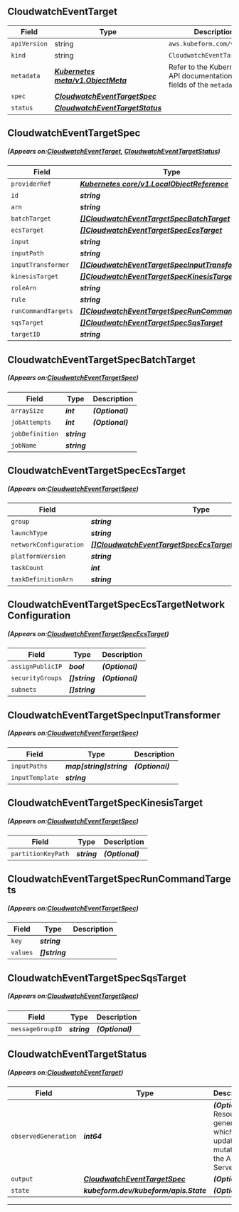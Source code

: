 ## CloudwatchEventTarget
| Field | Type | Description |
| ------ | ----- | ----------- |
| `apiVersion` | string | `aws.kubeform.com/v1alpha1` |
|    `kind` | string | `CloudwatchEventTarget` |
| `metadata` | ***[Kubernetes meta/v1.ObjectMeta](https://kubernetes.io/docs/reference/generated/kubernetes-api/v1.13/#objectmeta-v1-meta)***|Refer to the Kubernetes API documentation for the fields of the `metadata` field.|
| `spec` | ***[CloudwatchEventTargetSpec](#CloudwatchEventTargetSpec)***||
| `status` | ***[CloudwatchEventTargetStatus](#CloudwatchEventTargetStatus)***||
## CloudwatchEventTargetSpec
##### (Appears on:[CloudwatchEventTarget](#CloudwatchEventTarget), [CloudwatchEventTargetStatus](#CloudwatchEventTargetStatus))
| Field | Type | Description |
| ------ | ----- | ----------- |
| `providerRef` | ***[Kubernetes core/v1.LocalObjectReference](https://kubernetes.io/docs/reference/generated/kubernetes-api/v1.13/#localobjectreference-v1-core)***||
| `id` | ***string***||
| `arn` | ***string***||
| `batchTarget` | ***[[]CloudwatchEventTargetSpecBatchTarget](#CloudwatchEventTargetSpecBatchTarget)***| ***(Optional)*** |
| `ecsTarget` | ***[[]CloudwatchEventTargetSpecEcsTarget](#CloudwatchEventTargetSpecEcsTarget)***| ***(Optional)*** |
| `input` | ***string***| ***(Optional)*** |
| `inputPath` | ***string***| ***(Optional)*** |
| `inputTransformer` | ***[[]CloudwatchEventTargetSpecInputTransformer](#CloudwatchEventTargetSpecInputTransformer)***| ***(Optional)*** |
| `kinesisTarget` | ***[[]CloudwatchEventTargetSpecKinesisTarget](#CloudwatchEventTargetSpecKinesisTarget)***| ***(Optional)*** |
| `roleArn` | ***string***| ***(Optional)*** |
| `rule` | ***string***||
| `runCommandTargets` | ***[[]CloudwatchEventTargetSpecRunCommandTargets](#CloudwatchEventTargetSpecRunCommandTargets)***| ***(Optional)*** |
| `sqsTarget` | ***[[]CloudwatchEventTargetSpecSqsTarget](#CloudwatchEventTargetSpecSqsTarget)***| ***(Optional)*** |
| `targetID` | ***string***| ***(Optional)*** |
## CloudwatchEventTargetSpecBatchTarget
##### (Appears on:[CloudwatchEventTargetSpec](#CloudwatchEventTargetSpec))
| Field | Type | Description |
| ------ | ----- | ----------- |
| `arraySize` | ***int***| ***(Optional)*** |
| `jobAttempts` | ***int***| ***(Optional)*** |
| `jobDefinition` | ***string***||
| `jobName` | ***string***||
## CloudwatchEventTargetSpecEcsTarget
##### (Appears on:[CloudwatchEventTargetSpec](#CloudwatchEventTargetSpec))
| Field | Type | Description |
| ------ | ----- | ----------- |
| `group` | ***string***| ***(Optional)*** |
| `launchType` | ***string***| ***(Optional)*** |
| `networkConfiguration` | ***[[]CloudwatchEventTargetSpecEcsTargetNetworkConfiguration](#CloudwatchEventTargetSpecEcsTargetNetworkConfiguration)***| ***(Optional)*** |
| `platformVersion` | ***string***| ***(Optional)*** |
| `taskCount` | ***int***| ***(Optional)*** |
| `taskDefinitionArn` | ***string***||
## CloudwatchEventTargetSpecEcsTargetNetworkConfiguration
##### (Appears on:[CloudwatchEventTargetSpecEcsTarget](#CloudwatchEventTargetSpecEcsTarget))
| Field | Type | Description |
| ------ | ----- | ----------- |
| `assignPublicIP` | ***bool***| ***(Optional)*** |
| `securityGroups` | ***[]string***| ***(Optional)*** |
| `subnets` | ***[]string***||
## CloudwatchEventTargetSpecInputTransformer
##### (Appears on:[CloudwatchEventTargetSpec](#CloudwatchEventTargetSpec))
| Field | Type | Description |
| ------ | ----- | ----------- |
| `inputPaths` | ***map[string]string***| ***(Optional)*** |
| `inputTemplate` | ***string***||
## CloudwatchEventTargetSpecKinesisTarget
##### (Appears on:[CloudwatchEventTargetSpec](#CloudwatchEventTargetSpec))
| Field | Type | Description |
| ------ | ----- | ----------- |
| `partitionKeyPath` | ***string***| ***(Optional)*** |
## CloudwatchEventTargetSpecRunCommandTargets
##### (Appears on:[CloudwatchEventTargetSpec](#CloudwatchEventTargetSpec))
| Field | Type | Description |
| ------ | ----- | ----------- |
| `key` | ***string***||
| `values` | ***[]string***||
## CloudwatchEventTargetSpecSqsTarget
##### (Appears on:[CloudwatchEventTargetSpec](#CloudwatchEventTargetSpec))
| Field | Type | Description |
| ------ | ----- | ----------- |
| `messageGroupID` | ***string***| ***(Optional)*** |
## CloudwatchEventTargetStatus
##### (Appears on:[CloudwatchEventTarget](#CloudwatchEventTarget))
| Field | Type | Description |
| ------ | ----- | ----------- |
| `observedGeneration` | ***int64***| ***(Optional)*** Resource generation, which is updated on mutation by the API Server.|
| `output` | ***[CloudwatchEventTargetSpec](#CloudwatchEventTargetSpec)***| ***(Optional)*** |
| `state` | ***kubeform.dev/kubeform/apis.State***| ***(Optional)*** |
---
